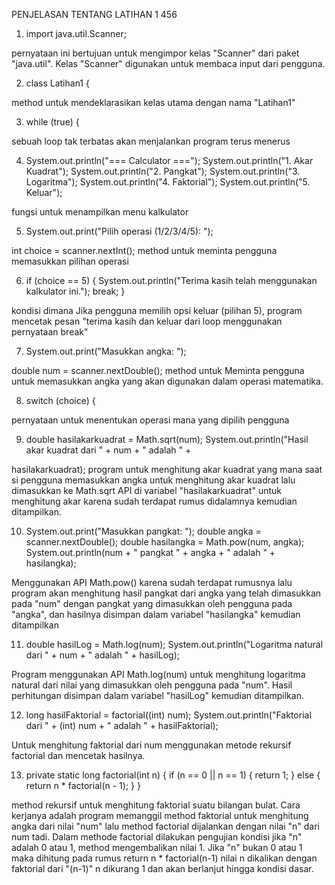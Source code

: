 PENJELASAN TENTANG LATIHAN 1 456

1) import java.util.Scanner;

pernyataan ini bertujuan untuk mengimpor kelas "Scanner" dari paket 
"java.util". Kelas "Scanner" digunakan untuk membaca input dari 
pengguna.

2) class Latihan1 {

method untuk mendeklarasikan kelas utama dengan nama "Latihan1"

3) while (true) {

sebuah loop tak terbatas akan menjalankan program terus menerus

4) System.out.println("=== Calculator ===");
   System.out.println("1. Akar Kuadrat");
   System.out.println("2. Pangkat");
   System.out.println("3. Logaritma");
   System.out.println("4. Faktorial");
   System.out.println("5. Keluar");

fungsi untuk menampilkan menu kalkulator

5) System.out.print("Pilih operasi (1/2/3/4/5): ");

int choice = scanner.nextInt();
method untuk meminta pengguna memasukkan pilihan operasi

6) if (choice == 5) {
   System.out.println("Terima kasih telah menggunakan kalkulator ini.");
   break;
   }

kondisi dimana Jika pengguna memilih opsi keluar (pilihan 5), program 
mencetak pesan "terima kasih dan keluar dari loop menggunakan pernyataan break"

7) System.out.print("Masukkan angka: ");

double num = scanner.nextDouble();
method untuk Meminta pengguna untuk memasukkan angka yang akan digunakan
dalam operasi matematika.

8) switch (choice) {

pernyataan untuk menentukan operasi mana yang dipilih pengguna

9) double hasilakarkuadrat = Math.sqrt(num);
   System.out.println("Hasil akar kuadrat dari " + num + " adalah " +

hasilakarkuadrat);
program untuk menghitung akar kuadrat yang mana saat si pengguna
memasukkan angka untuk menghitung akar kuadrat lalu dimasukkan ke 
Math.sqrt API di variabel "hasilakarkuadrat" untuk menghitung akar 
karena sudah terdapat rumus didalamnya kemudian ditampilkan.

10)  System.out.print("Masukkan pangkat: ");
     double angka = scanner.nextDouble();
     double hasilangka = Math.pow(num, angka);
     System.out.println(num + " pangkat " + angka + " adalah " + hasilangka);

Menggunakan API Math.pow() karena sudah terdapat rumusnya lalu program akan
menghitung hasil pangkat dari angka yang telah dimasukkan pada "num" dengan 
pangkat yang dimasukkan oleh pengguna pada "angka", dan hasilnya disimpan
dalam variabel "hasilangka" kemudian 
ditampilkan

11) double hasilLog = Math.log(num);
    System.out.println("Logaritma natural dari " + num + " adalah " + hasilLog);

Program menggunakan API Math.log(num) untuk menghitung logaritma natural dari
nilai yang dimasukkan oleh pengguna pada "num".
Hasil perhitungan disimpan dalam variabel "hasilLog" kemudian ditampilkan.

12) long hasilFaktorial = factorial((int) num);
    System.out.println("Faktorial dari " + (int) num + " adalah " + hasilFaktorial);

Untuk menghitung faktorial dari num menggunakan metode rekursif factorial dan 
mencetak hasilnya.

13) private static long factorial(int n) {
    if (n == 0 || n == 1) {
    return 1;
    } else {
    return n * factorial(n - 1);
    }
    }

method rekursif untuk menghitung faktorial suatu bilangan bulat. Cara kerjanya adalah 
program memanggil method faktorial untuk menghitung angka dari nilai "num" lalu method 
factorial dijalankan dengan nilai "n" dari num tadi. Dalam methode factorial dilakukan 
pengujian kondisi jika "n" adalah 0 atau 1, method mengembalikan nilai 1. Jika "n" 
bukan 0 atau 1 maka dihitung pada rumus return n * factorial(n-1) nilai n dikalikan
dengan faktorial dari "(n-1)" n dikurang 1 dan akan berlanjut hingga kondisi dasar. 